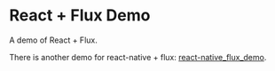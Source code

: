 # React + Flux Demo
A demo of React + Flux.


There is another demo for react-native + flux: [react-native_flux_demo](https://github.com/backslash112/react-native_flux_demo).
